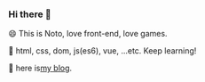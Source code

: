 ### Hi there 👋

😄 This is Noto, love front-end, love games.

🌱 html, css, dom, js(es6), vue, ...etc. Keep learning!

💬 here is[my blog](https://noto1998.gitee.io/).

<!--
- 🔭 I’m currently working on ...
- 🌱 I’m currently learning ...
- 👯 I’m looking to collaborate on ...
- 🤔 I’m looking for help with ...
- 📫 How to reach me: ...
- ⚡ Fun fact: ...
-->
